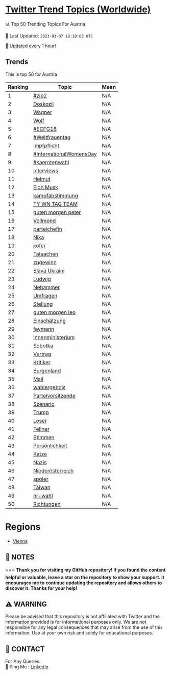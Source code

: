 [Twitter Trend Topics (Worldwide)](https://github.com/ErcinDedeoglu/Twitter-Trend-Topics)
==========


📊 Top 50 Trending Topics For Austria

📆 Last Updated: `2023-03-07 18:18:08 UTC`

🔧 Updated every 1 hour!


## Trends

This is top 50 for Austria

| Ranking | Topic | Mean |
| ------- | ------------ | ------------ |
| 1 | [#zib2](http://twitter.com/search?q=%23zib2) | N/A |
| 2 | [Doskozil](http://twitter.com/search?q=Doskozil) | N/A |
| 3 | [Wagner](http://twitter.com/search?q=Wagner) | N/A |
| 4 | [Wolf](http://twitter.com/search?q=Wolf) | N/A |
| 5 | [#ECFG16](http://twitter.com/search?q=%23ECFG16) | N/A |
| 6 | [#Weltfrauentag](http://twitter.com/search?q=%23Weltfrauentag) | N/A |
| 7 | [Impfpflicht](http://twitter.com/search?q=Impfpflicht) | N/A |
| 8 | [#InternationalWomensDay](http://twitter.com/search?q=%23InternationalWomensDay) | N/A |
| 9 | [#kaerntenwahl](http://twitter.com/search?q=%23kaerntenwahl) | N/A |
| 10 | [Interviews](http://twitter.com/search?q=Interviews) | N/A |
| 11 | [Helmut](http://twitter.com/search?q=Helmut) | N/A |
| 12 | [Elon Musk](http://twitter.com/search?q=Elon+Musk) | N/A |
| 13 | [kampfabstimmung](http://twitter.com/search?q=kampfabstimmung) | N/A |
| 14 | [TY WN TAG TEAM](http://twitter.com/search?q=TY+WN+TAG+TEAM) | N/A |
| 15 | [guten morgen peter](http://twitter.com/search?q=guten+morgen+peter) | N/A |
| 16 | [Vollmond](http://twitter.com/search?q=Vollmond) | N/A |
| 17 | [parteichefin](http://twitter.com/search?q=parteichefin) | N/A |
| 18 | [Nika](http://twitter.com/search?q=Nika) | N/A |
| 19 | [köfer](http://twitter.com/search?q=k%c3%b6fer) | N/A |
| 20 | [Tatsachen](http://twitter.com/search?q=Tatsachen) | N/A |
| 21 | [zugewinn](http://twitter.com/search?q=zugewinn) | N/A |
| 22 | [Slava Ukraini](http://twitter.com/search?q=Slava+Ukraini) | N/A |
| 23 | [Ludwig](http://twitter.com/search?q=Ludwig) | N/A |
| 24 | [Nehammer](http://twitter.com/search?q=Nehammer) | N/A |
| 25 | [Umfragen](http://twitter.com/search?q=Umfragen) | N/A |
| 26 | [Stellung](http://twitter.com/search?q=Stellung) | N/A |
| 27 | [guten morgen leo](http://twitter.com/search?q=guten+morgen+leo) | N/A |
| 28 | [Einschätzung](http://twitter.com/search?q=Einsch%c3%a4tzung) | N/A |
| 29 | [faymann](http://twitter.com/search?q=faymann) | N/A |
| 30 | [Innenministerium](http://twitter.com/search?q=Innenministerium) | N/A |
| 31 | [Sobotka](http://twitter.com/search?q=Sobotka) | N/A |
| 32 | [Vertrag](http://twitter.com/search?q=Vertrag) | N/A |
| 33 | [Kritiker](http://twitter.com/search?q=Kritiker) | N/A |
| 34 | [Burgenland](http://twitter.com/search?q=Burgenland) | N/A |
| 35 | [Mail](http://twitter.com/search?q=Mail) | N/A |
| 36 | [wahlergebnis](http://twitter.com/search?q=wahlergebnis) | N/A |
| 37 | [Parteivorsitzende](http://twitter.com/search?q=Parteivorsitzende) | N/A |
| 38 | [Szenario](http://twitter.com/search?q=Szenario) | N/A |
| 39 | [Trump](http://twitter.com/search?q=Trump) | N/A |
| 40 | [Loser](http://twitter.com/search?q=Loser) | N/A |
| 41 | [Fellner](http://twitter.com/search?q=Fellner) | N/A |
| 42 | [Stimmen](http://twitter.com/search?q=Stimmen) | N/A |
| 43 | [Persönlichkeit](http://twitter.com/search?q=Pers%c3%b6nlichkeit) | N/A |
| 44 | [Katze](http://twitter.com/search?q=Katze) | N/A |
| 45 | [Nazis](http://twitter.com/search?q=Nazis) | N/A |
| 46 | [Niederösterreich](http://twitter.com/search?q=Nieder%c3%b6sterreich) | N/A |
| 47 | [spöler](http://twitter.com/search?q=sp%c3%b6ler) | N/A |
| 48 | [Taiwan](http://twitter.com/search?q=Taiwan) | N/A |
| 49 | [nr-wahl](http://twitter.com/search?q=nr-wahl) | N/A |
| 50 | [Richtungen](http://twitter.com/search?q=Richtungen) | N/A |



# Regions

* [Vienna](</Austria/Vienna.md>)



## 📝 NOTES

⭐⭐⭐ **Thank you for visiting my GitHub repository! If you found the content helpful or valuable, leave a star on the repository to show your support. It encourages me to continue updating the repository and allows others to discover it. Thanks for your help!**


## ⚠️ WARNING

Please be advised that this repository is not affiliated with Twitter and the information provided is for informational purposes only. We are not responsible for any legal consequences that may arise from the use of this information. Use at your own risk and solely for educational purposes.


## 📨 CONTACT

 For Any Queries:  
            🏓 Ping Me : [LinkedIn](https://www.linkedin.com/in/ercindedeoglu/)
